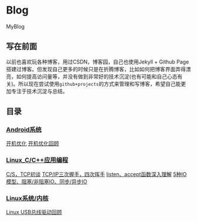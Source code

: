 # Blog
MyBlog
## 写在前面

以前也喜欢玩各种博客，用过CSDN，博客园，自己也使用Jekyll + Github Page搭建过博客。但发现自己更多的时候只是在折腾博客，比如如何把博客界面弄得漂亮，如何提高访问量等，并没有做到非常好的技术沉淀(也有可能和自己心态有关)。所以现在尝试使用`github+projects`的方式来管理和写博客，希望自己能更加专注于技术沉淀与总结。

## 目录
### [Android系统](https://github.com/jason--liu/Blog/projects/1)
[开机优化](https://github.com/jason--liu/Blog/issues/1) 
[开机优化回顾](https://github.com/jason--liu/Blog/issues/7)

### [Linux_C/C++应用编程](https://github.com/jason--liu/Blog/projects/2)
[C/S，TCP初谈](https://github.com/jason--liu/Blog/issues/2) 
[TCP/IP三次握手，四次挥手](https://github.com/jason--liu/Blog/issues/3) 
[listen、accept函数深入理解](https://github.com/jason--liu/Blog/issues/4) 
[5种IO模型、阻塞/非阻塞IO、同步/异步IO](https://github.com/jason--liu/Blog/issues/5)

### [Linux系统/内核](https://github.com/jason--liu/Blog/projects/3)
[Linux USB总线驱动回顾](https://github.com/jason--liu/Blog/issues/10) 


